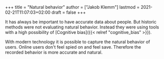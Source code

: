 +++
title = "Natural behavior"
author = ["Jakob Klemm"]
lastmod = 2021-02-21T11:07:03+02:00
draft = false
+++

It has always be important to have accurate data about people. But
historic methods were not evaluating natural behavior. Instead they
were using tools with a high possibility of [Cognitive bias]({{< relref "cognitive_bias" >}}).

With modern technology it is possible to capture the natural behavior
of users. Online users don't feel spied on and feel save. Therefore
the recorded behavior is more accurate and natural.
